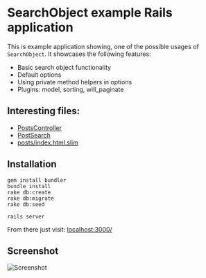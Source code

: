 # SearchObject example Rails application

This is example application showing, one of the possible usages of ```SearchObject```. It showcases the following features:

  * Basic search object functionality
  * Default options
  * Using private method helpers in options
  * Plugins: model, sorting, will_paginate

## Interesting files:

  * [PostsController](https://github.com/RStankov/SearchObject/blob/master/example/app/controllers/posts_controller.rb)
  * [PostSearch ](https://github.com/RStankov/SearchObject/blob/master/example/app/models/post_search.rb)
  * [posts/index.html.slim](https://github.com/RStankov/SearchObject/blob/master/example/app/views/posts/index.html.slim)

## Installation

```
gem install bundler
bundle install
rake db:create
rake db:migrate
rake db:seed

rails server
```

From there just visit: [localhost:3000/](http://localhost:3000/)


## Screenshot

![Screenshot](https://raw.github.com/RStankov/SearchObject/master/example/screenshot.png)
